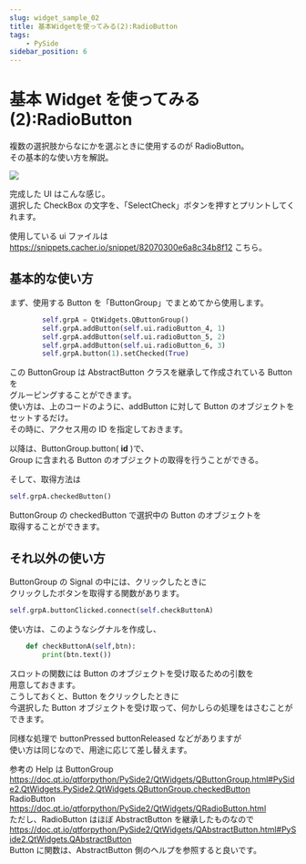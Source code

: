 ```yaml
---
slug: widget_sample_02
title: 基本Widgetを使ってみる(2):RadioButton
tags:
    - PySide
sidebar_position: 6
---
```


# 基本 Widget を使ってみる(2):RadioButton

複数の選択肢からなにかを選ぶときに使用するのが RadioButton。  
その基本的な使い方を解説。

![](https://gyazo.com/6cf831e4fe126a407870f8b82bde509e.png)

完成した UI はこんな感じ。  
選択した CheckBox の文字を、「SelectCheck」ボタンを押すとプリントしてくれます。

使用している ui ファイルは
https://snippets.cacher.io/snippet/82070300e6a8c34b8f12
こちら。

<script src="https://embed.cacher.io/d6026a815967a314a1f845970c294ea62e59fc17.js?a=abcd6b52889638d633a3f71e5bb228a9"></script>

## 基本的な使い方

まず、使用する Button を「ButtonGroup」でまとめてから使用します。

```python
        self.grpA = QtWidgets.QButtonGroup()
        self.grpA.addButton(self.ui.radioButton_4, 1)
        self.grpA.addButton(self.ui.radioButton_5, 2)
        self.grpA.addButton(self.ui.radioButton_6, 3)
        self.grpA.button(1).setChecked(True)
```

この ButtonGroup は AbstractButton クラスを継承して作成されている Button を  
グルーピングすることができます。  
使い方は、上のコードのように、addButton に対して Button のオブジェクトをセットするだけ。  
その時に、アクセス用の ID を指定しておきます。

以降は、ButtonGroup.button( **id** )で、  
Group に含まれる Button のオブジェクトの取得を行うことができる。

そして、取得方法は

```python
self.grpA.checkedButton()
```

ButtonGroup の checkedButton で選択中の Button のオブジェクトを  
取得することができます。

## それ以外の使い方

ButtonGroup の Signal の中には、クリックしたときに  
クリックしたボタンを取得する関数があります。

```python
self.grpA.buttonClicked.connect(self.checkButtonA)
```

使い方は、このようなシグナルを作成し、

```python
    def checkButtonA(self,btn):
        print(btn.text())
```

スロットの関数には Button のオブジェクトを受け取るための引数を  
用意しておきます。  
こうしておくと、Button をクリックしたときに  
今選択した Button オブジェクトを受け取って、何かしらの処理をはさむことができます。

同様な処理で buttonPressed buttonReleased などがありますが  
使い方は同じなので、用途に応じて差し替えます。

参考の Help は
ButtonGroup  
https://doc.qt.io/qtforpython/PySide2/QtWidgets/QButtonGroup.html#PySide2.QtWidgets.PySide2.QtWidgets.QButtonGroup.checkedButton
RadioButton  
https://doc.qt.io/qtforpython/PySide2/QtWidgets/QRadioButton.html  
ただし、RadioButton はほぼ AbstractButton を継承したものなので  
https://doc.qt.io/qtforpython/PySide2/QtWidgets/QAbstractButton.html#PySide2.QtWidgets.QAbstractButton  
Button に関数は、AbstractButton 側のヘルプを参照すると良いです。
